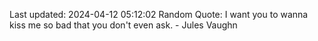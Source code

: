 Last updated: 2024-04-12 05:12:02
Random Quote: I want you to wanna kiss me so bad that you don't even ask. - Jules Vaughn